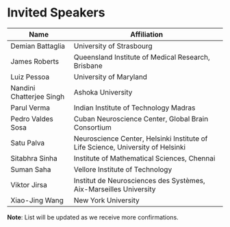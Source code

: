 # Invited Speakers


| Name                     | Affiliation                                                                               |
| ------------------------ | ------------------------------------------------------------------------------------------|
| Demian Battaglia         | University of Strasbourg                                                                  |
| James Roberts            | Queensland Institute of Medical Research, Brisbane                                        |
| Luiz Pessoa              | University of Maryland                                                                    |
| Nandini Chatterjee Singh | Ashoka University                                                                         |
| Parul Verma              | Indian Institute of Technology Madras                                                     |
| Pedro Valdes Sosa        | Cuban Neuroscience Center, Global Brain Consortium                                        |
| Satu Palva               | Neuroscience Center, Helsinki Institute of Life Science, University of Helsinki           |
| Sitabhra Sinha           | Institute of Mathematical Sciences, Chennai                                               |
| Suman Saha               | Vellore Institute of Technology                                                           |
| Viktor Jirsa             | Institut de Neurosciences des Systèmes, Aix-Marseilles University                         |
| Xiao-Jing Wang           | New York University                                                                       |

**Note**: List will be updated as we receive more confirmations.